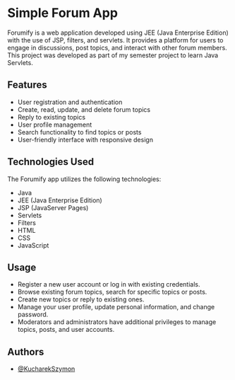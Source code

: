 # Simple Forum App

Forumify is a web application developed using JEE (Java Enterprise Edition) with the use of JSP, filters, and servlets. It provides a platform for users to engage in discussions, post topics, and interact with other forum members. This project was developed as part of my semester project to learn Java Servlets.

## Features

- User registration and authentication
- Create, read, update, and delete forum topics
- Reply to existing topics
- User profile management
- Search functionality to find topics or posts
- User-friendly interface with responsive design

## Technologies Used

The Forumify app utilizes the following technologies:

- Java
- JEE (Java Enterprise Edition)
- JSP (JavaServer Pages)
- Servlets
- Filters
- HTML
- CSS
- JavaScript

## Usage

- Register a new user account or log in with existing credentials.
- Browse existing forum topics, search for specific topics or posts.
- Create new topics or reply to existing ones.
- Manage your user profile, update personal information, and change password.
- Moderators and administrators have additional privileges to manage topics, posts, and user accounts.

## Authors

- [@KucharekSzymon](https://github.com/KucharekSzymon)

